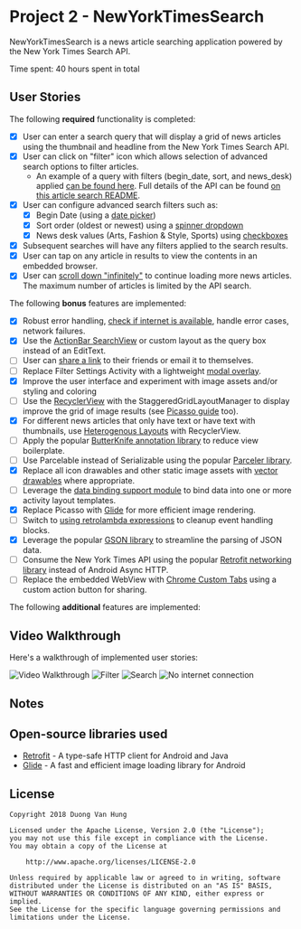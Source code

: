 # Project 2 - NewYorkTimesSearch

NewYorkTimesSearch is a news article searching application powered by the New York Times Search API.

Time spent: 40 hours spent in total

## User Stories

The following **required** functionality is completed:

* [x] User can enter a search query that will display a grid of news articles using the thumbnail and headline from the New York Times Search API.
* [x] User can click on "filter" icon which allows selection of advanced search options to filter articles.
	- An example of a query with filters (begin_date, sort, and news_desk) applied [can be found here](https://api.nytimes.com/svc/search/v2/articlesearch.json?begin_date=20160112&sort=oldest&fq=news_desk:(%22Education%22%20%22Health%22)&api-key=227c750bb7714fc39ef1559ef1bd8329). Full details of the API can be found [on this article search README](https://developer.nytimes.com/article_search_v2.json#/README).
* [x] User can configure advanced search filters such as:
	* [x] Begin Date (using a [date picker](https://guides.codepath.com/android/Using-DialogFragment#displaying-date-or-time-picker-dialogs))
	* [x] Sort order (oldest or newest) using a [spinner dropdown](https://guides.codepath.com/android/Working-with-Input-Views#spinners)
	* [x] News desk values (Arts, Fashion & Style, Sports) using [checkboxes](https://guides.codepath.com/android/Working-with-Input-Views#checkboxes)
* [x] Subsequent searches will have any filters applied to the search results.
* [x] User can tap on any article in results to view the contents in an embedded browser.
* [x] User can [scroll down "infinitely"](https://guides.codepath.com/android/Endless-Scrolling-with-AdapterViews-and-RecyclerView) to continue loading more news articles. The maximum number of articles is limited by the API search.

The following **bonus** features are implemented:

* [x] Robust error handling, [check if internet is available](https://guides.codepath.com/android/Sending-and-Managing-Network-Requests#checking-for-network-connectivity), handle error cases, network failures. 
* [x] Use the [ActionBar SearchView](https://guides.codepath.com/android/Extended-ActionBar-Guide#adding-searchview-to-actionbar) or custom layout as the query box instead of an EditText.
* [ ] User can [share a link](https://guides.codepath.com/android/Sharing-Content-with-Intents#attach-share-for-a-webview-url) to their friends or email it to themselves.
* [ ] Replace Filter Settings Activity with a lightweight [modal overlay](https://guides.codepath.com/android/Using-DialogFragment).
* [x] Improve the user interface and experiment with image assets and/or styling and coloring 
* [ ] Use the [RecyclerView](http://guides.codepath.com/android/Using-the-RecyclerView) with the StaggeredGridLayoutManager to display improve the grid of image results (see [Picasso guide](https://guides.codepath.com/android/Displaying-Images-with-the-Picasso-Library#adjusting-the-image-size-dynamically) too).
* [x] For different news articles that only have text or have text with thumbnails, use [Heterogenous Layouts](https://guides.codepath.com/android/Heterogenous-Layouts-inside-RecyclerView) with RecyclerView.
* [ ] Apply the popular [ButterKnife annotation library](https://guides.codepath.com/android/Reducing-View-Boilerplate-with-Butterknife) to reduce view boilerplate.
* [ ] Use Parcelable instead of Serializable using the popular [Parceler library](https://guides.codepath.com/android/Using-Parceler).
* [x] Replace all icon drawables and other static image assets with [vector drawables](https://guides.codepath.com/android/Drawables#vector-drawables) where appropriate.
* [ ] Leverage the [data binding support module](https://guides.codepath.com/android/Applying-Data-Binding-for-Views) to bind data into one or more activity layout templates.
* [x] Replace Picasso with [Glide](https://inthecheesefactory.com/blog/get-to-know-glide-recommended-by-google/en) for more efficient image rendering.
* [ ] Switch to [using retrolambda expressions](https://guides.codepath.com/android/Lambda-Expressions) to cleanup event handling blocks.
* [x] Leverage the popular [GSON library](https://guides.codepath.com/android/Using-Android-Async-Http-Client#decoding-with-gson-library) to streamline the parsing of JSON data.
* [ ] Consume the New York Times API using the popular [Retrofit networking library](https://guides.codepath.com/android/Consuming-APIs-with-Retrofit) instead of Android Async HTTP.
* [ ] Replace the embedded WebView with [Chrome Custom Tabs](https://guides.codepath.com/android/Chrome-Custom-Tabs) using a custom action button for sharing.

The following **additional** features are implemented:

## Video Walkthrough

Here's a walkthrough of implemented user stories:

<img src='https://imgur.com/CY5f9uc.gif' title='Video Walkthrough' width='' alt='Video Walkthrough'/>
<img src='https://imgur.com/30h2FUj.gif' title='Filter' width='' alt='Filter'/>
<img src='https://imgur.com/1iug1Im.gif' title='Search' width='' alt='Search' />
<img src='https://imgur.com/ntAEwRG.gif' title='No Internet Connection' width='' alt='No internet connection'/>

## Notes

## Open-source libraries used

- [Retrofit](http://square.github.io/retrofit/) - A type-safe HTTP client for Android and Java
- [Glide](https://github.com/bumptech/glide) - A fast and efficient image loading library for Android

## License

    Copyright 2018 Duong Van Hung

    Licensed under the Apache License, Version 2.0 (the "License");
    you may not use this file except in compliance with the License.
    You may obtain a copy of the License at

        http://www.apache.org/licenses/LICENSE-2.0

    Unless required by applicable law or agreed to in writing, software
    distributed under the License is distributed on an "AS IS" BASIS,
    WITHOUT WARRANTIES OR CONDITIONS OF ANY KIND, either express or implied.
    See the License for the specific language governing permissions and
    limitations under the License.


